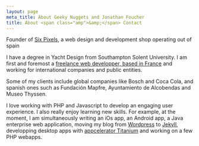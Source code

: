 ```yaml
---
layout: page
meta_title: About Geeky Nuggets and Jonathan Foucher
title: About <span class="amp">&amp;</span> Contact
---
```




Founder of [Six Pixels](http://6px.eu), a web design and development shop operating out of spain

I have a degree in Yacht Design from Southampton Solent University. I am first and foremost a [freelance web developper, based in France](http://jfoucher.fr) and working for international companies and public entities.

Some of my clients include global companies like Bosch and Coca Cola, and spanish ones such as Fundación Mapfre, Ayuntamiento de Alcobendas and Museo Thyssen.

I love working with PHP and Javascript to develop an engaging user experience. I also really enjoy learning new skills. For example, at the moment, I am simultaneously writing an iOs app, an Android app, a Java enterprise web application, moving my blog from [Wordpress](http://jfoucher.com/wordpress/ "My Wordpress plugins and themes") to [Jekyll](https://github.com/mojombo/jekyll/wiki/), developping desktop apps with [appcelerator Titanium](http://appcelerator.com) and working on a few PHP webapps.

<div id="contactForm">
<script type="text/javascript">var host = (("https:" == document.location.protocol) ? "https://secure." : "http://");document.write(unescape("%3Cscript src='" + host + "wufoo.com/scripts/embed/form.js' type='text/javascript'%3E%3C/script%3E"));</script>

<script type="text/javascript">
var z7x3k7 = new WufooForm();
z7x3k7.initialize({
'userName':'jfoucher',
'formHash':'z7x3k7',
'autoResize':true,
'height':'514',
'header':'show'});
z7x3k7.display();
</script>
</div>